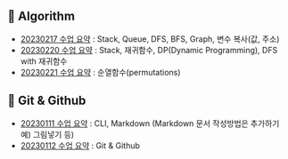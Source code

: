 ## :star2: **Algorithm**
* [20230217 수업 요약](TIL_20230217.md) : Stack, Queue, DFS, BFS, Graph, 변수 복사(값, 주소)
* [20230220 수업 요약](TIL_20230220.md) : Stack, 재귀함수, DP(Dynamic Programming), DFS with 재귀함수
* [20230221 수업 요약](TIL_20230221.md) : 순열함수(permutations)

## :star2: **Git & Github**
* [20230111 수업 요약](TIL_20230111_CLI%20&%20Markdwon.md) : CLI, Markdown (Markdown 문서 작성방법은 추가하기 예) 그림넣기 등)
* [20230112 수업 요약](TIL_20230112%20Git%20&%20Github.md) : Git & Github
